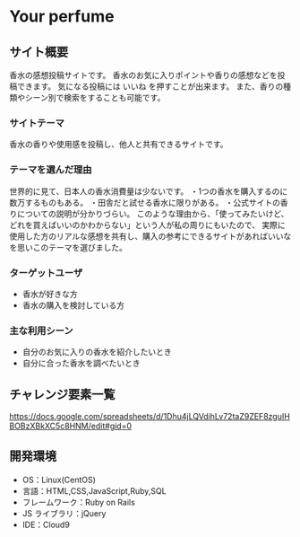 # Your perfume

## サイト概要

香水の感想投稿サイトです。
香水のお気に入りポイントや香りの感想などを投稿できます。
気になる投稿には いいね を押すことが出来ます。
また、香りの種類やシーン別で検索をすることも可能です。

### サイトテーマ

香水の香りや使用感を投稿し、他人と共有できるサイトです。

### テーマを選んだ理由

世界的に見て、日本人の香水消費量は少ないです。
・1つの香水を購入するのに数万するものもある。
・田舎だと試せる香水に限りがある。
・公式サイトの香りについての説明が分かりづらい。
このような理由から、「使ってみたいけど、どれを買えばいいのかわからない」という人が私の周りにもいたので、
実際に使用した方のリアルな感想を共有し、購入の参考にできるサイトがあればいいなを思いこのテーマを選びました。

### ターゲットユーザ

- 香水が好きな方
- 香水の購入を検討している方

### 主な利用シーン

- 自分のお気に入りの香水を紹介したいとき
- 自分に合った香水を調べたいとき


## チャレンジ要素一覧
https://docs.google.com/spreadsheets/d/1Dhu4jLQVdihLv72taZ9ZEF8zguIHBOBzXBkXC5c8HNM/edit#gid=0

## 開発環境

- OS：Linux(CentOS)
- 言語：HTML,CSS,JavaScript,Ruby,SQL
- フレームワーク：Ruby on Rails
- JS ライブラリ：jQuery
- IDE：Cloud9
